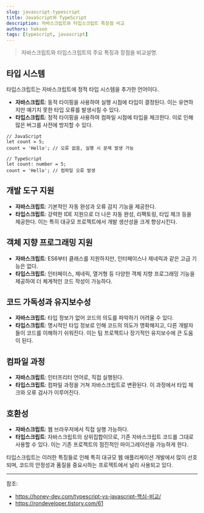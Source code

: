```yaml
---
slug: javascript-typescript
title: JavaScript와 TypeScript
description: 자바스크립트와 타입스크립트 특장점 비교
authors: haksoo
tags: [typescript, javascript]
---
```


> 자바스크립트와 타입스크립트의 주요 특징과 장점을 비교설명.

<!-- truncate -->

## 타입 시스템

타입스크립트는 자바스크립트에 정적 타입 시스템을 추가한 언어이다.

- **자바스크립트**: 동적 타이핑을 사용하여 실행 시점에 타입이 결정된다. 이는 유연하지만 예기치 못한 타입 오류를 발생시킬 수 있다.
- **타입스크립트**: 정적 타이핑을 사용하여 컴파일 시점에 타입을 체크한다. 이로 인해 많은 버그를 사전에 방지할 수 있다.

```tsx
// JavaScript
let count = 5;
count = 'Hello'; // 오류 없음, 실행 시 문제 발생 가능

// TypeScript
let count: number = 5;
count = 'Hello'; // 컴파일 오류 발생
```

## 개발 도구 지원

- **자바스크립트**: 기본적인 자동 완성과 오류 감지 기능을 제공한다.
- **타입스크립트**: 강력한 IDE 지원으로 더 나은 자동 완성, 리팩토링, 타입 체크 등을 제공한다. 이는 특히 대규모 프로젝트에서 개발 생산성을 크게 향상시킨다.

## 객체 지향 프로그래밍 지원

- **자바스크립트**: ES6부터 클래스를 지원하지만, 인터페이스나 제네릭과 같은 고급 기능은 없다.
- **타입스크립트**: 인터페이스, 제네릭, 열거형 등 다양한 객체 지향 프로그래밍 기능을 제공하여 더 체계적인 코드 작성이 가능하다.

## 코드 가독성과 유지보수성

- **자바스크립트**: 타입 정보가 없어 코드의 의도를 파악하기 어려울 수 있다.
- **타입스크립트**: 명시적인 타입 정보로 인해 코드의 의도가 명확해지고, 다른 개발자들이 코드를 이해하기 쉬워진다. 이는 팀 프로젝트나 장기적인 유지보수에 큰 도움이 된다.

## 컴파일 과정

- **자바스크립트**: 인터프리터 언어로, 직접 실행된다.
- **타입스크립트**: 컴파일 과정을 거쳐 자바스크립트로 변환된다. 이 과정에서 타입 체크와 오류 검사가 이루어진다.

## 호환성

- **자바스크립트**: 웹 브라우저에서 직접 실행 가능하다.
- **타입스크립트**: 자바스크립트의 상위집합이므로, 기존 자바스크립트 코드를 그대로 사용할 수 있다. 이는 기존 프로젝트의 점진적인 마이그레이션을 가능하게 한다.

타입스크립트는 이러한 특징들로 인해 특히 대규모 웹 애플리케이션 개발에서 많이 선호되며, 코드의 안정성과 품질을 중요시하는 프로젝트에서 널리 사용되고 있다.

---

참조:

- https://honey-dev.com/typescript-vs-javascript-핵심-비교/
- https://rondeveloper.tistory.com/61
